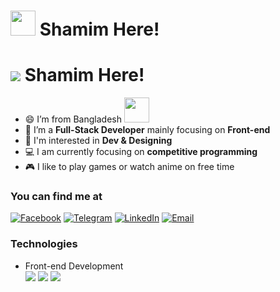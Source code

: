 # <img src="https://cdn3.emoji.gg/emojis/5307-peepobangladesh.gif" width="40"/> Shamim Here!

# ![](https://cdn3.emoji.gg/emojis/4562-hibubble.gif) Shamim Here!

- 😄 I’m from Bangladesh <img src="https://cdn3.emoji.gg/emojis/5307-peepobangladesh.gif" width="40"/>
- 🌱 I’m a **Full-Stack Developer** mainly focusing on **Front-end**
- 👀 I'm interested in **Dev & Designing**
- 💻 I am currently focusing on **competitive programming**
- 🎮 I like to play games or watch anime on free time
  <!-- - 📖 I'm an undergraduate student from **Daffodil International University** -->
  <!-- - 🤓 Next I will try to learn Next.JS also getting a job -->

### You can find me at

[![Facebook](https://img.shields.io/badge/au.shamim0-0866ff?style=flat&logo=facebook&logoColor=white)](https://www.facebook.com/au.shamim0/)
[![Telegram](https://img.shields.io/badge/aushamim-1f2936?style=flat&logo=telegram&logoColor=white)](https://t.me/aushamim)
[![LinkedIn](https://img.shields.io/badge/aushamim-0a66c2?style=flat&logo=linkedin&logoColor=white)](https://www.linkedin.com/in/aushamim/)
[![Email](https://img.shields.io/badge/Email-ea4335?style=flat&logo=gmail&logoColor=white)](mailto:au.shamim0@gmail.com)

### Technologies

- Front-end Development  
  ![](https://img.shields.io/badge/HTML-e65127?style=flat&logo=html5&logoColor=white)
  ![](https://img.shields.io/badge/CSS-0c73b8?style=flat&logo=css3&logoColor=white)
  ![](https://img.shields.io/badge/JS-e7a328?style=flat&logo=javascript&logoColor=white)

<!--
Stats. Will Impliment someday
https://github.com/anmol098/waka-readme-stats
https://youtu.be/eHaXw8Bd_ms?t=723
-->
